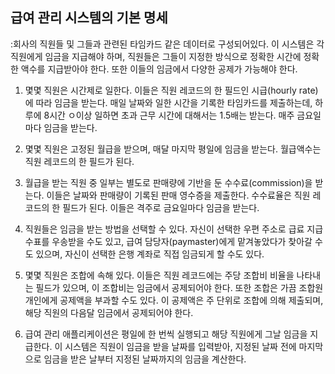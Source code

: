 ## 급여 관리 시스템의 기본 명세

:회사의 직원들 및 그들과 관련된 타임카드 같은 데이터로 구성되어있다. 이 시스템은 각 직원에게 임금을 지급해야 하며, 직원들은 그들이 지정한 방식으로 정확한 시간에 정확한 액수를 지급받아야 한다. 또한 이들의 임금에서 다양한 공제가 가능해야 한다.

1. 몇몇 직원은 시간제로 일한다. 이들은 직원 레코드의 한 필드인 시급(hourly rate)에 따라 임금을 받는다. 매일 날짜와 일한 시간을 기록한 타임카드를 제출하는데, 하루에 8시간 ㅇ이상 일하면 초과 근무 시간에 대해서는 1.5배는 받는다. 매주 금요일마다 임금을 받는다.

2. 몇몇 직원은 고정된 월급을 받으며, 매달 마지막 평일에 임금을 받는다. 월급액수는 직원 레코드의 한 필드가 된다.

3. 월급을 받는 직원 중 일부는 별도로 판매량에 기반을 둔 수수료(commission)을 받는다. 이들은 날짜와 판매량이 기록된 판매 영수증을 제출한다. 수수료율은 직원 레코드의 한 필드가 된다. 이들은 격주로 금요일마다 임금을 받는다.

4. 직원들은 임금을 받는 방법을 선택할 수 있다. 자신이 선택한 우편 주소로 급료 지급 수표를 우송받을 수도 있고, 급여 담당자(paymaster)에게 맡겨놓았다가 찾아갈 수도 있으며, 자신이 선택한 은행 계좌로 직접 임금되게 할 수도 있다.

5. 몇몇 직원은 조합에 속해 있다. 이들은 직원 레코드에는 주당 조합비 비율을 나타내는 필드가 있으며, 이 조합비는 임금에서 공제되어야 한다. 또한 조합은 가끔 조합원 개인에게 공제액을 부과할 수도 있다. 이 공제액은 주 단위로 조합에 의해 제출되며, 해당 직원의 다음달 임금에서 공제되어야 한다.

6. 급여 관리 애플리케이션은 평일에 한 번씩 실행되고 해당 직원에게 그날 임금을 지급한다. 이 시스템은 직원이 임금을 받을 날짜를 입력받아, 지정된 날짜 전에 마지막으로 임금을 받은 날부터 지정된 날짜까지의 임금을 계산한다.
